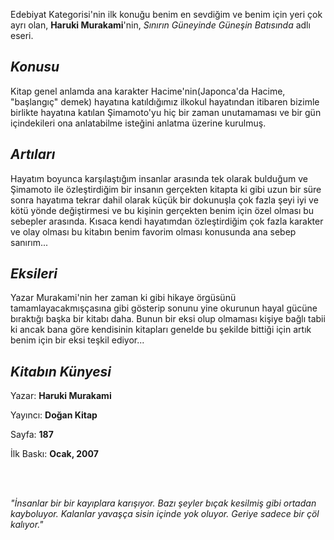 Edebiyat Kategorisi'nin ilk konuğu benim en sevdiğim
ve benim için yeri çok ayrı olan,
**Haruki Murakami**'nin, *Sınırın Güneyinde Güneşin Batısında* adlı eseri.

## *Konusu*
Kitap genel anlamda ana karakter Hacime'nin(Japonca'da Hacime, "başlangıç" demek) hayatına katıldığımız ilkokul hayatından itibaren bizimle birlikte hayatına katılan Şimamoto'yu hiç bir zaman unutamaması ve bir gün içindekileri ona anlatabilme isteğini anlatma üzerine kurulmuş.

## *Artıları*
Hayatım boyunca karşılaştığım insanlar arasında tek olarak bulduğum ve Şimamoto ile özleştirdiğim bir insanın gerçekten kitapta ki gibi uzun bir süre sonra hayatıma tekrar dahil olarak küçük bir dokunuşla çok fazla şeyi iyi ve kötü yönde değiştirmesi ve bu kişinin gerçekten benim için özel olması bu sebepler arasında. Kısaca kendi hayatımdan özleştirdiğim çok fazla karakter ve olay olması bu kitabın benim favorim olması konusunda ana sebep sanırım...

## *Eksileri*
Yazar Murakami'nin her zaman ki gibi hikaye örgüsünü tamamlayacakmışçasına gibi gösterip sonunu yine okurunun hayal gücüne bıraktığı başka bir kitabı daha. Bunun bir eksi olup olmaması kişiye bağlı tabii ki ancak bana göre kendisinin kitapları genelde bu şekilde bittiği için artık benim için bir eksi teşkil ediyor...

## *Kitabın Künyesi*
Yazar: **Haruki Murakami**

Yayıncı: **Doğan Kitap**

Sayfa: **187**

İlk Baskı: **Ocak, 2007**

<br>
<br>

*"İnsanlar bir bir kayıplara karışıyor. Bazı şeyler bıçak kesilmiş gibi ortadan kayboluyor. Kalanlar yavaşça sisin içinde yok oluyor. Geriye sadece bir çöl kalıyor."*